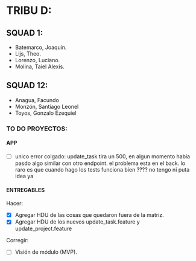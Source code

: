 # TRIBU D:

## SQUAD 1:
- Batemarco, Joaquin.
- Lijs, Theo.
- Lorenzo, Luciano.
- Molina, Taiel Alexis.

## SQUAD 12:
- Anagua, Facundo
- Monzón, Santiago Leonel
- Toyos, Gonzalo Ezequiel


### TO DO PROYECTOS:


#### APP      

- [ ] unico error colgado: update_task tira un 500, en algun momento habia pasdo algo similar con otro endpoint. el problema esta en el back. 
lo raro es que cuando hago los tests funciona bien ???? no tengo ni puta idea ya
      
#### ENTREGABLES

Hacer:
      
- [X] Agregar HDU de las cosas que quedaron fuera de la matriz.
- [X] Agregar HDU de los nuevos update_task.feature y update_project.feature

Corregir:

- [ ] Visión de módulo (MVP).
